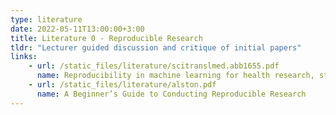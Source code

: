 ```yaml
---
type: literature
date: 2022-05-11T13:00:00+3:00
title: Literature 0 - Reproducible Research
tldr: "Lecturer guided discussion and critique of initial papers"
links: 
    - url: /static_files/literature/scitranslmed.abb1655.pdf
      name: Reproducibility in machine learning for health research, still a ways to go
    - url: /static_files/literature/alston.pdf
      name: A Beginner’s Guide to Conducting Reproducible Research
---
```

